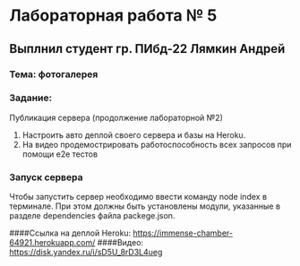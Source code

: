 # Лабораторная работа № 5
## Выплнил студент гр. ПИбд-22 Лямкин Андрей

### Тема: фотогалерея
### Задание:
Публикация сервера (продолжение лабораторной №2)
1. Настроить авто деплой своего сервера и базы на Heroku.
2. На видео продемострировать работоспособность всех запросов при помощи e2e тестов

### Запуск сервера
Чтобы запустить сервер необходимо ввести команду node index в терминале. При этом должны быть установлены модули, указанные в разделе dependencies файла packege.json.

####Ссылка на деплой Heroku: https://immense-chamber-64921.herokuapp.com/
####Видео: https://disk.yandex.ru/i/sD5U_8rD3L4ueg